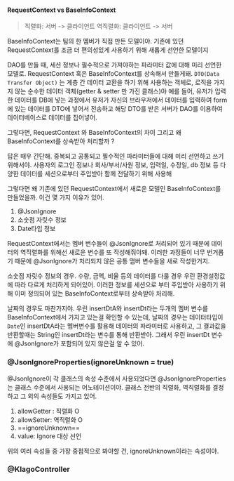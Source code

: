 
#### RequestContext vs BaseInfoContext 

> 직렬화:  서버 -> 클라이언트
> 역직렬화: 클라이언트 -> 서버 

BaseInfoContext는 팀의 한 멤버가 직접 만든 모델이야. 
기존에 있던 RequestContext를 조금 더 편의성있게 사용하기 위해 새롭게 선언한 모델이지 

DAO를 만들 때, 세션 정보나 필수적으로 가져야하는 파라미터 값에 대해 미리 선언한 모델로.  RequestContext 혹은 BaseInfoContext를 상속해서 만들게돼.
		 `DTO(Data Transfer Object)` 는 계층 간 데이터 교환을 하기 위해 사용하는 객체로,  로직을 가지지 않는 순수한 데이터 객체(getter & setter 만 가진 클래스)야 
		예를 들어, 유저가 입력한 데이터를 DB에 넣는 과정에서 유저가 자신의 브라우저에서 데이터를 입력하여 form에 있는 데이터를 DTO에 넣어서 전송하고 해당 DTO를 받은 서버가 DAO를 이용하여 데이터베이스로 데이터를 집어넣어. 

그렇다면, RequestContext 와 BaseInfoContext의 차이 그리고 왜 BaseInfoContext를 상속받아 처리할까 ?

답은 매우 간단해. 중복되고 공통되고 필수적인 파라미터들에 대해 미리 선언하고 쓰기 위해서야. 
사용자의 로그인 정보나 회사/부서/사원 정보, 입력일, 수정일, db 정보 등 다양한 데이터를 세션으로부터 주입받아 함께 전달하기 위해 사용해

그렇다면 왜 기존에 있던 RequestContext에서 새로운 모델인 BaseInfoContext를 만들었을까. 이건 몇 가지 이유가 있어. 

1. @JsonIgnore
2.  소숫점 자릿수 정보
3. Date타입 정보 

RequestContext에서는 멤버 변수들이 @JsonIgnore로 처리되어 있기 때문에 데이터의 역직렬화를 위해선 새로운 변수를 또 작성해줘야돼. 이러한 과정들이 너무 번거롭기 때문에 @JsonIgnore가 처리되지 않은 공통 맴버 변수들을 새로 작성한거지. 

소숫점 자릿수 정보의 경우. 수량, 금액, 비율 등의 데이터를 다룰 경우 우린 환경설정값에 따라 다르게 처리하게 되어있어. 이러한 정보를 세션으로 부터 주입받아 사용하기 위해 이미 정의되어 있는 BaseInfoContext로부터 상속받아 처리해.

날짜의 경우도 마찬가지야. 
우린 insertDtA와 insertDt라는 두개의 멤버 변수를 BaseInfoContext에서 가지고 있는걸 확인할 수 있는데, 날짜의 경우는 데이터타입이 `Date`인 insertDtA라는 멤버변수를 활용해 데이터의 파라미터로 사용하고, 그 결과값을 반환할때는 String인 insertDt라는 변수를 통해 반환받아. 그래서 우린 insertDt 변수에 @JsonIgnore가 포함되어 있지 않은걸 알 수 있어. 

### @JsonIgnoreProperties(ignoreUnknown = true)

@JsonIgnore이 각 클래스의 속성 수준에서 사용되었다면 @JsonIgnoreProperties는 클래스 수준에서 사용되는 어노테이션이야. 클래스 전반의 직렬화, 역직렬화를 결정하고 그 외의 속성들도 가지고 있어. 

1. allowGetter : 직렬화 O
2. allowSetter: 역직렬화 O
3. ==ignoreUnknown==
4. value: Ignore 대상 선언

위의 여러 속성들 중 가장 중점적으로 봐야할 건, ignoreUnknown이라는 속성이야. 







### @KlagoController
